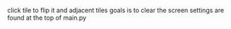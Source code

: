 click tile to flip it and adjacent tiles
goals is to clear the screen
settings are found at the top of main.py
